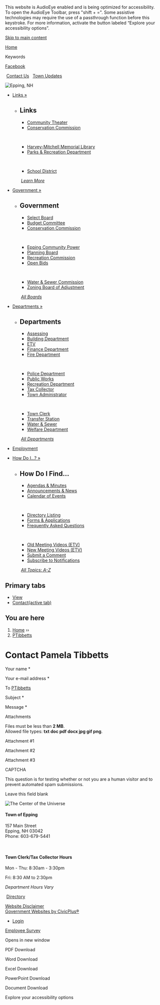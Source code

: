 This website is AudioEye enabled and is being optimized for accessibility. To open the AudioEye Toolbar, press "shift + =". Some assistive technologies may require the use of a passthrough function before this keystroke. For more information, activate the button labeled “Explore your accessibility options”.

[Skip to main content](https://www.townofepping.com/user/666/contact/)

[Home](https://www.eppingnh.gov)

Keywords

[Facebook](https://www.facebook.com/eppingtownhall)

 [Contact Us](https://www.eppingnh.gov/home/webforms/comments)   [Town Updates](https://www.eppingnh.gov/home/webforms/join-our-email-notification-list-town-updates)

![Epping, NH](https://www.eppingnh.gov/sites/all/themes/custom/sites/eppingnh/eppingnh_theme/logo.png)

- [Links »](https://www.townofepping.com/about)
  
  - ## Links
    
    - [Community Theater](https://www.eppingtheater.org)
    - [Conservation Commission](https://www.eppingoutdoors.com)
    
     
    
    - [Harvey-Mitchell Memorial Library](https://www.eppinglibrary.com)
    - [Parks &amp; Recreation Department](https://eppingrecreation.org)
    
     
    
    - [School District](https://www.sau14.org)
    
     [*Learn More*](https://www.eppingnh.gov/about)
- [Government »](https://www.townofepping.com/boards)
  
  - ## Government
    
    - [Select Board](https://www.townofepping.com/select-board)
    - [Budget Committee](https://www.eppingnh.gov/budget-committee)
    - [Conservation Commission](https://www.eppingnh.gov/conservation-commission)
    
     
    
    - [Epping Community Power](https://www.eppingnh.gov/energy-aggregation-committee)
    - [Planning Board](https://www.eppingnh.gov/planning-board)
    - [Recreation Commission](https://www.eppingnh.gov/recreation-commission)
    - [Open Bids](https://www.eppingnh.gov/survey/pages/open-bids)
    
     
    
    - [Water &amp; Sewer Commission](https://www.eppingnh.gov/water-sewer-commission)
    - [Zoning Board of Adjustment](https://www.eppingnh.gov/zoning-board-adjustment)
    
     [*All Boards*](https://www.eppingnh.gov/boards)
- [Departments »](https://www.townofepping.com/departments)
  
  - ## Departments
    
    - [Assessing](https://www.eppingnh.gov/assessing)
    - [Building Department](https://www.eppingnh.gov/building-department)
    - [ETV](https://www.eppingnh.gov/etv)
    - [Finance Department](https://www.eppingnh.gov/finance-department)
    - [Fire Department](https://www.eppingnh.gov/fire-department)
    
     
    
    - [Police Department](https://www.eppingnh.gov/police-department)
    - [Public Works](https://www.eppingnh.gov/public-works)
    - [Recreation Department](https://www.eppingnh.gov/recreation-department)
    - [Tax Collector](https://www.eppingnh.gov/tax-collector)
    - [Town Administrator](https://www.eppingnh.gov/town-administrator)
    
     
    
    - [Town Clerk](https://www.eppingnh.gov/town-clerk)
    - [Transfer Station](https://www.eppingnh.gov/transfer-station)
    - [Water &amp; Sewer](https://www.eppingnh.gov/water-sewer)
    - [Welfare Department](https://www.eppingnh.gov/welfare-department)
    
     [*All Departments*](https://www.eppingnh.gov/departments)
- [Employment](https://www.townofepping.com/home/pages/employment)
- [How Do I...? »](https://www.townofepping.com/home/pages/menu)
  
  - ## How Do I Find...
    
    - [Agendas &amp; Minutes](https://www.eppingnh.gov/minutes-and-agendas)
    - [Announcements &amp; News](https://www.eppingnh.gov/node/1/news)
    - [Calendar of Events](https://www.eppingnh.gov/calendar)
    
     
    
    - [Directory Listing](https://www.eppingnh.gov/contacts-directory)
    - [Forms &amp; Applications](https://www.eppingnh.gov/files)
    - [Frequently Asked Questions](https://www.eppingnh.gov/faqs)
    
     
    
    - [Old Meeting Videos (ETV)](https://epping.vod.castus.tv/vod)
    - [New Meeting Videos (ETV)](https://cloud.castus.tv/vod/epping?page=HOME&fbclid=IwY2xjawJsxvNleHRuA2FlbQIxMQABHs6dPlgdiKeqxXUTVSEx3tL4H7QvK4A3sB9AUeQrXrIGVOLEcPi5cuNutQnv_aem_a5JL2DvMNiKSwkINDBhd5Q)
    - [Submit a Comment](https://www.eppingnh.gov/home/webforms/comments)
    - [Subscribe to Notifications](https://www.eppingnh.gov/subscribe)
    
     [*All Topics: A-Z*](https://www.eppingnh.gov/where)

## Primary tabs

- [View](https://www.townofepping.com/users/ptibbetts)
- [Contact(active tab)](https://www.townofepping.com/user/666/contact)

## You are here

1. [Home](https://www.townofepping.com) ››
2. [PTibbetts](https://www.townofepping.com/users/ptibbetts)

# Contact Pamela Tibbetts

Your name *

Your e-mail address *

To [PTibbetts](https://www.townofepping.com/users/ptibbetts "View user profile.")

Subject *

Message *

Attachments

Files must be less than **2 MB**.  
Allowed file types: **txt doc pdf docx jpg gif png**.

Attachment #1

Attachment #2

Attachment #3

CAPTCHA

This question is for testing whether or not you are a human visitor and to prevent automated spam submissions.

Leave this field blank

![The Center of the Universe](https://www.eppingnh.gov/sites/g/files/vyhlif8156/f/universe-logo.png)

#### Town of Epping

157 Main Street  
Epping, NH 03042  
Phone: 603-679-5441

 

#### Town Clerk/Tax Collector Hours

Mon - Thu: 8:30am - 3:30pm

Fri: 8:30 AM to 2:30pm

*Department Hours Vary*

 [Directory](https://www.eppingnh.gov/contacts-directory)

[Website Disclaimer](https://www.eppingnh.gov/home/pages/website-disclaimer)  
[Government Websites by CivicPlus®](https://www.civicplus.com)

- [Login](https://www.townofepping.com/user/login?current=user%2F666%2Fcontact)

[Employee Survey](https://www.eppingnh.gov/survey/webforms/workplace-culture-survey)

Opens in new window

PDF Download

Word Download

Excel Download

PowerPoint Download

Document Download

Explore your accessibility options